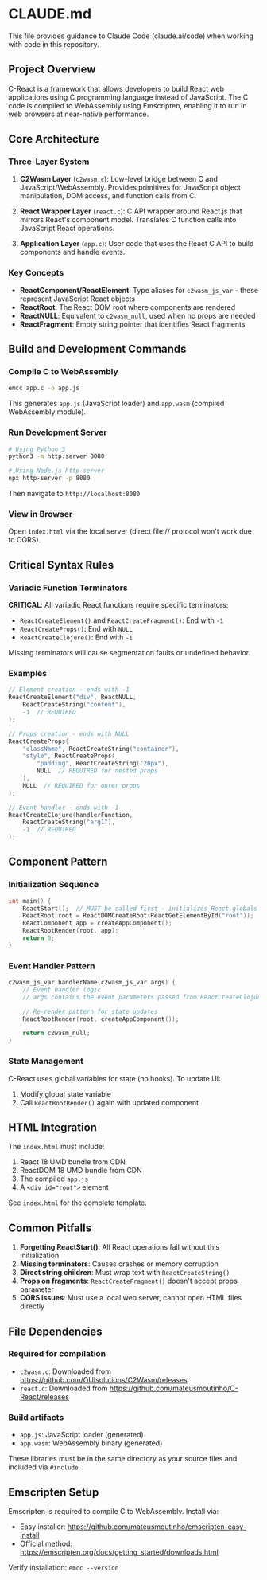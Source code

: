 # CLAUDE.md

This file provides guidance to Claude Code (claude.ai/code) when working with code in this repository.

## Project Overview

C-React is a framework that allows developers to build React web applications using C programming language instead of JavaScript. The C code is compiled to WebAssembly using Emscripten, enabling it to run in web browsers at near-native performance.

## Core Architecture

### Three-Layer System

1. **C2Wasm Layer** (`c2wasm.c`): Low-level bridge between C and JavaScript/WebAssembly. Provides primitives for JavaScript object manipulation, DOM access, and function calls from C.

2. **React Wrapper Layer** (`react.c`): C API wrapper around React.js that mirrors React's component model. Translates C function calls into JavaScript React operations.

3. **Application Layer** (`app.c`): User code that uses the React C API to build components and handle events.

### Key Concepts

- **ReactComponent/ReactElement**: Type aliases for `c2wasm_js_var` - these represent JavaScript React objects
- **ReactRoot**: The React DOM root where components are rendered
- **ReactNULL**: Equivalent to `c2wasm_null`, used when no props are needed
- **ReactFragment**: Empty string pointer that identifies React fragments

## Build and Development Commands

### Compile C to WebAssembly
```bash
emcc app.c -o app.js
```
This generates `app.js` (JavaScript loader) and `app.wasm` (compiled WebAssembly module).

### Run Development Server
```bash
# Using Python 3
python3 -m http.server 8080

# Using Node.js http-server
npx http-server -p 8080
```
Then navigate to `http://localhost:8080`

### View in Browser
Open `index.html` via the local server (direct file:// protocol won't work due to CORS).

## Critical Syntax Rules

### Variadic Function Terminators

**CRITICAL**: All variadic React functions require specific terminators:

- `ReactCreateElement()` and `ReactCreateFragment()`: End with `-1`
- `ReactCreateProps()`: End with `NULL`
- `ReactCreateClojure()`: End with `-1`

Missing terminators will cause segmentation faults or undefined behavior.

### Examples
```c
// Element creation - ends with -1
ReactCreateElement("div", ReactNULL,
    ReactCreateString("content"),
    -1  // REQUIRED
);

// Props creation - ends with NULL
ReactCreateProps(
    "className", ReactCreateString("container"),
    "style", ReactCreateProps(
        "padding", ReactCreateString("20px"),
        NULL  // REQUIRED for nested props
    ),
    NULL  // REQUIRED for outer props
);

// Event handler - ends with -1
ReactCreateClojure(handlerFunction,
    ReactCreateString("arg1"),
    -1  // REQUIRED
);
```

## Component Pattern

### Initialization Sequence
```c
int main() {
    ReactStart();  // MUST be called first - initializes React globals
    ReactRoot root = ReactDOMCreateRoot(ReactGetElementById("root"));
    ReactComponent app = createAppComponent();
    ReactRootRender(root, app);
    return 0;
}
```

### Event Handler Pattern
```c
c2wasm_js_var handlerName(c2wasm_js_var args) {
    // Event handler logic
    // args contains the event parameters passed from ReactCreateClojure

    // Re-render pattern for state updates
    ReactRootRender(root, createAppComponent());

    return c2wasm_null;
}
```

### State Management
C-React uses global variables for state (no hooks). To update UI:
1. Modify global state variable
2. Call `ReactRootRender()` again with updated component

## HTML Integration

The `index.html` must include:
1. React 18 UMD bundle from CDN
2. ReactDOM 18 UMD bundle from CDN
3. The compiled `app.js`
4. A `<div id="root">` element

See `index.html` for the complete template.

## Common Pitfalls

1. **Forgetting ReactStart()**: All React operations fail without this initialization
2. **Missing terminators**: Causes crashes or memory corruption
3. **Direct string children**: Must wrap text with `ReactCreateString()`
4. **Props on fragments**: `ReactCreateFragment()` doesn't accept props parameter
5. **CORS issues**: Must use a local web server, cannot open HTML files directly

## File Dependencies

### Required for compilation
- `c2wasm.c`: Downloaded from https://github.com/OUIsolutions/C2Wasm/releases
- `react.c`: Downloaded from https://github.com/mateusmoutinho/C-React/releases

### Build artifacts
- `app.js`: JavaScript loader (generated)
- `app.wasm`: WebAssembly binary (generated)

These libraries must be in the same directory as your source files and included via `#include`.

## Emscripten Setup

Emscripten is required to compile C to WebAssembly. Install via:
- Easy installer: https://github.com/mateusmoutinho/emscripten-easy-install
- Official method: https://emscripten.org/docs/getting_started/downloads.html

Verify installation: `emcc --version`
